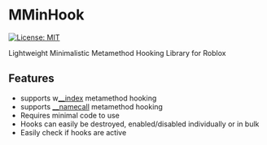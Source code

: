 # MMinHook
[![License: MIT](https://img.shields.io/badge/License-MIT-blue.svg)](https://opensource.org/licenses/MIT)

Lightweight Minimalistic Metamethod Hooking Library for Roblox

## Features
- supports w[__index](https://www.lua.org/pil/13.4.1.html) metamethod hooking
- supports [__namecall](https://chatgpt.com/?search=%22what%20does%20__namecall%20mean?%22) metamethod hooking
- Requires minimal code to use
- Hooks can easily be destroyed, enabled/disabled individually or in bulk
- Easily check if hooks are active
